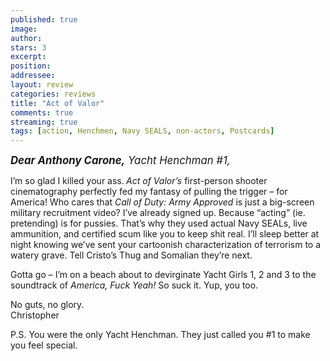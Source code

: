 ```yaml
---
published: true
image:
author: 
stars: 3
excerpt: 
position: 
addressee: 
layout: review
categories: reviews
title: "Act of Valor"
comments: true
streaming: true
tags: [action, Henchmen, Navy SEALS, non-actors, Postcards]
---
```

<p><span style="font-size:120%;"><em><strong>Dear Anthony Carone,</strong> Yacht Henchman #1,</em></span></p>
<p>I&rsquo;m so glad I killed your ass.<strong> </strong><em>Act of Valor&rsquo;s</em> first-person shooter cinematography perfectly fed my fantasy of pulling the trigger &ndash; for America! Who cares that <em>Call of Duty: Army Approved </em>is just a big-screen military recruitment video? I&rsquo;ve already signed up. Because &ldquo;acting&rdquo; (ie. pretending) is for pussies. That&rsquo;s why they used actual Navy SEALs, live ammunition, and certified scum like you to keep shit real. I&rsquo;ll sleep better at night knowing we&rsquo;ve sent your cartoonish characterization of terrorism to a watery grave. Tell Cristo&rsquo;s Thug and Somalian they&rsquo;re next.</p>
<p>Gotta go &ndash; I&rsquo;m on a beach about to devirginate Yacht Girls 1, 2 and 3 to the soundtrack of <em>America, Fuck Yeah!</em> So suck it. Yup, you too.</p>
<p>No guts, no glory.<br />Christopher</p>
<p>P.S. You were the only Yacht Henchman. They just called you #1 to make you feel special.</p>